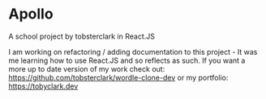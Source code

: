 # Apollo

A school project by tobsterclark in React.JS 

I am working on refactoring / adding documentation to this project - It was me learning how to use React.JS and so reflects as such. If you want a more up to date version of my work check out: https://github.com/tobsterclark/wordle-clone-dev or my portfolio: https://tobyclark.dev

